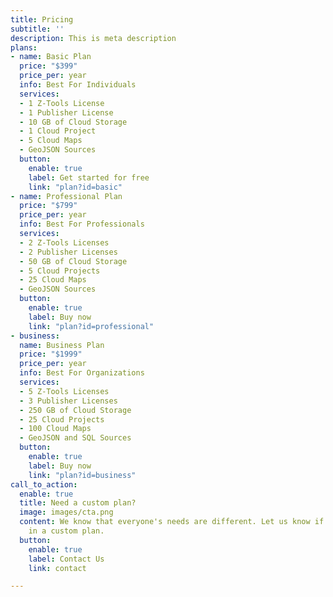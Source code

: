 ```yaml
---
title: Pricing
subtitle: ''
description: This is meta description
plans:
- name: Basic Plan
  price: "$399"
  price_per: year
  info: Best For Individuals
  services:
  - 1 Z-Tools License
  - 1 Publisher License
  - 10 GB of Cloud Storage
  - 1 Cloud Project
  - 5 Cloud Maps
  - GeoJSON Sources
  button:
    enable: true
    label: Get started for free
    link: "plan?id=basic"
- name: Professional Plan
  price: "$799"
  price_per: year
  info: Best For Professionals
  services:
  - 2 Z-Tools Licenses
  - 2 Publisher Licenses
  - 50 GB of Cloud Storage
  - 5 Cloud Projects
  - 25 Cloud Maps
  - GeoJSON Sources
  button:
    enable: true
    label: Buy now
    link: "plan?id=professional"
- business: 
  name: Business Plan
  price: "$1999"
  price_per: year
  info: Best For Organizations
  services:
  - 5 Z-Tools Licenses
  - 3 Publisher Licenses
  - 250 GB of Cloud Storage
  - 25 Cloud Projects
  - 100 Cloud Maps
  - GeoJSON and SQL Sources
  button:
    enable: true
    label: Buy now
    link: "plan?id=business"
call_to_action:
  enable: true
  title: Need a custom plan?
  image: images/cta.png
  content: We know that everyone's needs are different. Let us know if you're interested
    in a custom plan.
  button:
    enable: true
    label: Contact Us
    link: contact

---
```

